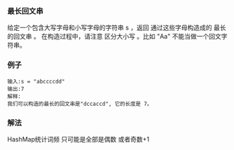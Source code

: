 ### 最长回文串
给定一个包含大写字母和小写字母的字符串 s ，返回 通过这些字母构造成的 最长的回文串 。
在构造过程中，请注意 区分大小写 。比如 "Aa" 不能当做一个回文字符串。
### 例子
```text
输入:s = "abccccdd"
输出:7
解释:
我们可以构造的最长的回文串是"dccaccd", 它的长度是 7。
```
### 解法
HashMap统计词频
只可能是全部是偶数
或者奇数+1
